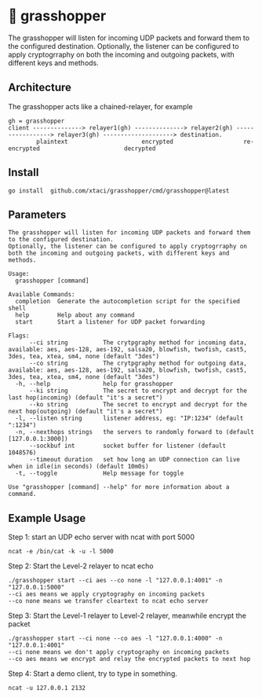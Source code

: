 # 🦗 grasshopper
The grasshopper will listen for incoming UDP packets and forward them to the configured destination.
Optionally, the listener can be configured to apply cryptogrraphy on both the incoming and outgoing packets, with different keys and methods.

## Architecture
The grasshopper acts like a chained-relayer, for example

```
gh = grasshopper
client --------------> relayer1(gh) --------------> relayer2(gh) -----------------> relayer3(gh) --------------------> destination.
        plaintext                     encrypted                    re-encrypted                        decrypted
```

## Install
```
go install  github.com/xtaci/grasshopper/cmd/grasshopper@latest     
```

## Parameters
```
The grasshopper will listen for incoming UDP packets and forward them to the configured destination.
Optionally, the listener can be configured to apply cryptogrraphy on both the incoming and outgoing packets, with different keys and methods.

Usage:
  grasshopper [command]

Available Commands:
  completion  Generate the autocompletion script for the specified shell
  help        Help about any command
  start       Start a listener for UDP packet forwarding

Flags:
      --ci string          The crytpgraphy method for incoming data, available: aes, aes-128, aes-192, salsa20, blowfish, twofish, cast5, 3des, tea, xtea, sm4, none (default "3des")
      --co string          The crytpgraphy method for outgoing data, available: aes, aes-128, aes-192, salsa20, blowfish, twofish, cast5, 3des, tea, xtea, sm4, none (default "3des")
  -h, --help               help for grasshopper
      --ki string          The secret to encrypt and decrypt for the last hop(incoming) (default "it's a secret")
      --ko string          The secret to encrypt and decrypt for the next hop(outgoing) (default "it's a secret")
  -l, --listen string      listener address, eg: "IP:1234" (default ":1234")
  -n, --nexthops strings   the servers to randomly forward to (default [127.0.0.1:3000])
      --sockbuf int        socket buffer for listener (default 1048576)
      --timeout duration   set how long an UDP connection can live when in idle(in seconds) (default 10m0s)
  -t, --toggle             Help message for toggle

Use "grasshopper [command] --help" for more information about a command.
```

## Example Usage

Step 1: start an UDP echo server with ncat with port 5000
```
ncat -e /bin/cat -k -u -l 5000
```

Step 2: Start the Level-2 relayer to ncat echo 
```
./grasshopper start --ci aes --co none -l "127.0.0.1:4001" -n "127.0.0.1:5000"
--ci aes means we apply cryptography on incoming packets
--co none means we transfer cleartext to ncat echo server
```

Step 3: Start the Level-1 relayer to Level-2 relayer, meanwhile encrypt the packet
```
./grasshopper start --ci none --co aes -l "127.0.0.1:4000" -n "127.0.0.1:4001"
--ci none means we don't apply cryptography on incoming packets
--co aes means we encrypt and relay the encrypted packets to next hop
```

Step 4: Start a demo client, try to type in something.
```
ncat -u 127.0.0.1 2132
```
